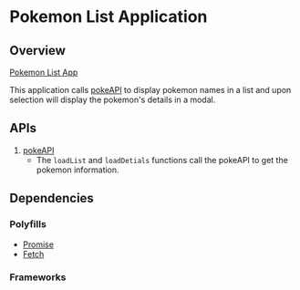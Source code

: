 # Pokemon List Application

## Overview

[Pokemon List App](#https://mikkobelly.github.io/js-app/)

This application calls [pokeAPI](https://pokeapi.co) to display pokemon names in a list and upon selection will display the pokemon's details in a modal. 

## APIs 

1. [pokeAPI](https://pokeapi.co)
    * The `loadList` and `loadDetials` functions call the pokeAPI to get the pokemon information.

## Dependencies 

### Polyfills 
* [Promise](https://raw.githubusercontent.com/taylorhakes/promise-polyfill/master/dist/polyfill.min.js)
* [Fetch](https://github.com/github/fetch)

### Frameworks 
